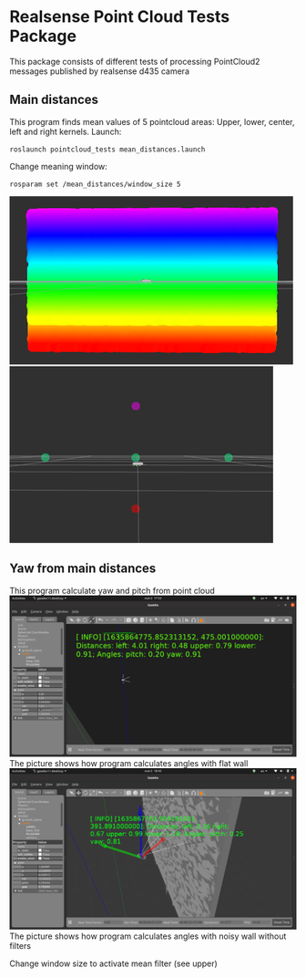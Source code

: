 # Realsense Point Cloud Tests Package
This package consists of different tests of processing PointCloud2 messages published by realsense d435 camera
## Main distances
This program finds mean values of 5 pointcloud areas: Upper, lower, center, left and right kernels.
Launch:
~~~
roslaunch pointcloud_tests mean_distances.launch
~~~
Change meaning window:
~~~
rosparam set /mean_distances/window_size 5
~~~
![Alt text](docs/pointcloud.png)
![Alt text](docs/main_points.png)
## Yaw from main distances
This program calculate yaw and pitch from point cloud
![Alt text](docs/flat_wall.png)
The picture shows how program calculates angles with flat wall
![Alt text](docs/noisy.png)
The picture shows how program calculates angles with noisy wall without filters

Change window size to activate mean filter (see upper)